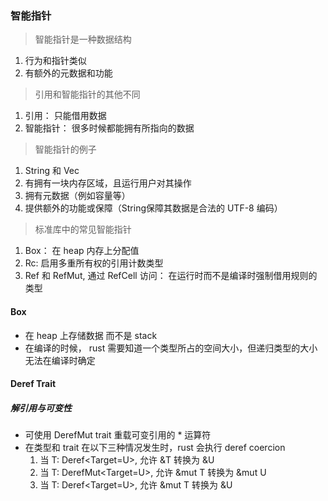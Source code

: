 ### 智能指针

> 智能指针是一种数据结构  
  1. 行为和指针类似
  2. 有额外的元数据和功能

> 引用和智能指针的其他不同  
  1. 引用： 只能借用数据
  2. 智能指针： 很多时候都能拥有所指向的数据

> 智能指针的例子  
  1. String 和 Vec<T>  
  2. 有拥有一块内存区域，且运行用户对其操作  
  3. 拥有元数据（例如容量等）  
  4. 提供额外的功能或保障（String保障其数据是合法的 UTF-8 编码）

> 标准库中的常见智能指针  
  1. Box<T>： 在 heap 内存上分配值  
  2. Rc<T>: 启用多重所有权的引用计数类型  
  3. Ref<T> 和 RefMut<T>, 通过 RefCell<T> 访问： 在运行时而不是编译时强制借用规则的类型




#### Box<T>
- 在 heap 上存储数据 而不是 stack
- 在编译的时候， rust 需要知道一个类型所占的空间大小，但递归类型的大小无法在编译时确定 
  

#### Deref Trait  
##### 解引用与可变性  
  - 可使用 DerefMut trait 重载可变引用的 * 运算符  
  - 在类型和 trait 在以下三种情况发生时，rust 会执行 deref coercion
    1. 当 T: Deref<Target=U>, 允许 &T 转换为 &U  
    2. 当 T: DerefMut<Target=U>, 允许 &mut T 转换为 &mut U  
    3. 当 T: Deref<Target=U>, 允许 &mut T 转换为 &U  

  
